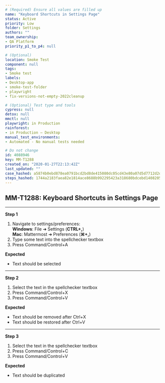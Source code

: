 ```yaml
---
# (Required) Ensure all values are filled up
name: "Keyboard Shortcuts in Settings Page"
status: Active
priority: Low
folder: Settings
authors: ""
team_ownership: 
- QA Platform
priority_p1_to_p4: null

# (Optional)
location: Smoke Test
component: null
tags: 
- Smoke test
labels: 
- Desktop-app
- smoke-test-folder
- playwright
- fix-versions-not-empty-2022cleanup

# (Optional) Test type and tools
cypress: null
detox: null
mmctl: null
playwright: in Production
rainforest: 
- in Production — Desktop
manual_test_environments: 
- Automated - No manual tests needed

# Do not change
id: 4088946
key: MM-T1288
created_on: "2020-01-27T22:13:42Z"
last_updated: ""
case_hashed: a5874b0ebd878ea0791bcd2bd8de415080dc05cd43e80a07d5d7712d2d9291bfe832f881debf740f7e0fc54ce0e3408e
steps_hashed: 1744a2183faea82e1814ace8688b992295423a318680bdcebd14082052928d62f32d7f5752000faced5a03276aa9dc4b
---
```


<!-- (Auto-generated) Based on frontmatter's "key" and "name" -->

## MM-T1288: Keyboard Shortcuts in Settings Page

---

**Step 1**

1. Navigate to settings/preferences:
   \
   **Windows**: File ➜ Settings (**CTRL+,**)\
   **Mac**: Mattermost ➜ Preferences (**⌘+,**)
2. Type some text into the spellchecker textbox
3. Press Command/Control+A

**Expected**

- Text should be selected

---

**Step 2**

1. Select the text in the spellchecker textbox
2. Press Command/Control+X
3. Press Command/Control+V

**Expected**

- Text should be removed after Ctrl+X
- Text should be restored after Ctrl+V

---

**Step 3**

1. Select the text in the spellchecker textbox
2. Press Command/Control+C
3. Press Command/Control+V

**Expected**

- Text should be duplicated
